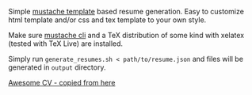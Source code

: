 Simple [mustache template](https://mustache.github.io/) based resume generation. Easy to customize html template and/or css and tex template to your own style.

Make sure [mustache cli](https://github.com/quantumew/mustache-cli) and a TeX distribution of some kind with xelatex (tested with TeX Live) are installed.

Simply run `generate_resumes.sh < path/to/resume.json` and files will be generated in `output` directory.  

[Awesome CV - copied from here](https://github.com/posquit0/Awesome-CV)
